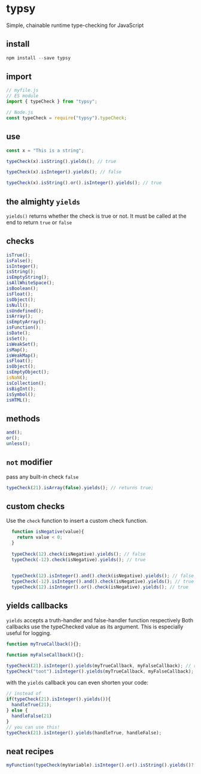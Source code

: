# typsy

Simple, chainable runtime type-checking for JavaScript

## install

```js
npm install --save typsy
```

## import

```js
// myfile.js
// ES module
import { typeCheck } from "typsy";

// Node.js
const typeCheck = require("typsy").typeCheck;
```

## use

```js
const x = "This is a string";

typeCheck(x).isString().yields(); // true

typeCheck(x).isInteger().yields(); // false

typeCheck(x).isString().or().isInteger().yields(); // true
```

## the almighty `yields`

`yields()` returns whether the check is true or not. It must be called at the end to return `true` or `false`

## checks

```js
isTrue();
isFalse();
isInteger();
isString();
isEmptyString();
isAllWhiteSpace();
isBoolean();
isFloat();
isObject();
isNull();
isUndefined();
isArray();
isEmptyArray();
isFunction();
isDate();
isSet();
isWeakSet();
isMap();
isWeakMap();
isFloat();
isObject();
isEmptyObject();
isNaN();
isCollection();
isBigInt();
isSymbol();
isHTML();
```

## methods

```js
and();
or();
unless();
```

## `not` modifier

pass any built-in check `false`
```js
typeCheck(21).isArray(false).yields(); // returns true;
```

## custom checks
Use the `check` function to insert a custom check function.

```js
  function isNegative(value){
    return value < 0;
  }
  
  typeCheck(12).check(isNegative).yields(); // false
  typeCheck(-12).check(isNegative).yields(); // true
  

  typeCheck(12).isInteger().and().check(isNegative).yields(); // false
  typeCheck(-12).isInteger().and().check(isNegative).yields(); // true
  typeCheck(12).isInteger().or().check(isNegative).yields(); // true
```
## yields callbacks

`yields` accepts a truth-handler and false-handler function respectively
Both callbacks use the typeChecked value as its argument.
This is especially useful for logging.
```js
function myTrueCallback(){};

function myFalseCallback(){};

typeCheck(21).isInteger().yields(myTrueCallback, myFalseCallback); // returns true & myTrueCallback is fired
typeCheck("toot").isInteger().yields(myTrueCallback, myFalseCallback); // returns false & myFalseCallback is fired
```

with the `yields` callback you can even shorten your code:
```js
// instead of 
if(typeCheck(21).isInteger().yields()){
  handleTrue(21);
} else {
  handleFalse(21)
}
// you can use this!
typeCheck(21).isInteger().yields(handleTrue, handleFalse);
```

## neat recipes
```js
myFunction(typeCheck(myVariable).isInteger().or().isString().yields()? myVariable : 1);
```
